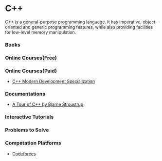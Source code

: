 # C++
С++ is a general-purpose programming language. It has imperative, object-oriented and generic programming features, while also providing facilities for low-level memory manipulation.

### Books

### Online Courses(Free)

### Online Courses(Paid)

- [C++ Modern Development Specialization](https://www.coursera.org/specializations/c-plus-plus-modern-development)

### Documentations

- [A Tour of C++ by Bjarne Stroustrup](https://isocpp.org/tour)

### Interactive Tutorials

### Problems to Solve

### Competation Platforms

- [Codeforces](https://codeforces.com/)
